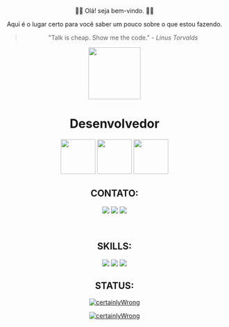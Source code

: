 
<div align="center">

  👋🏼 Olá! seja bem-vindo. 👋🏼
  
  Aqui é o lugar certo para você saber um pouco sobre o que estou fazendo.
  > "Talk is cheap. Show me the code." - *Linus Torvalds*

  <img src="https://forums-images.oneplus.net/data/webimg/2021/01-29/6014374e3a762.gif" width="120">
  
  <h1><b>Desenvolvedor</b></h1>

  <img src="https://media.giphy.com/media/H6PNB75ZvYUDZmREn3/giphy.gif" width="80">
  <img src="https://media.giphy.com/media/H6PNB75ZvYUDZmREn3/giphy.gif" width="80">
  <img src="https://media.giphy.com/media/H6PNB75ZvYUDZmREn3/giphy.gif" width="80">


  <br>
  
  ## CONTATO:
  <a href="https://t.me/adrianorsousa"><img src="https://img.shields.io/badge/Telegram-2CA5E0?style=for-the-badge&logo=telegram&logoColor=white" /></a>
  <a href="mailto:adriano42335@gmail.com"><img src="https://img.shields.io/badge/-Gmail-FF0000?style=for-the-badge&labelColor=FF0000&logo=gmail&logoColor=white"/></a>
  <a href="https://www.linkedin.com/in/adriano-r-de-sousa-34bb44212/"><img src="https://img.shields.io/badge/LinkedIn-0077B5?style=for-the-badge&logo=linkedin&logoColor=white" /></a>
  
  <br>

  ## SKILLS:

  <img src="https://img.shields.io/badge/Python-3776AB?style=for-the-badge&logo=python&logoColor=white">
  <img src="https://img.shields.io/badge/Linux-E34F26?style=for-the-badge&logo=linux&logoColor=white" />
  <img src="https://img.shields.io/badge/Git-E34F26?style=for-the-badge&logo=git&logoColor=white" />

  <br>

  ## STATUS:

  [![certainlyWrong](https://github-readme-stats.vercel.app/api?username=certainlyWrong&theme=dark)](https://github.com/certainlyWrong/)
  
  [![certainlyWrong](https://github-readme-stats.vercel.app/api/top-langs/?username=certainlyWrong&hide=html&layout=compact&theme=dark)](https://github.com/certainlyWrong/)
</div>

